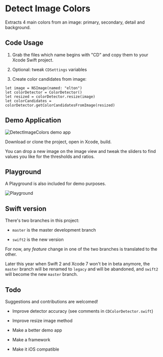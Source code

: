 # Detect Image Colors

Extracts 4 main colors from an image: primary, secondary, detail and background.

## Code Usage

1. Grab the files which name begins with "CD" and copy them to your Xcode Swift project.

2. Optional: tweak `CDSettings` variables

3. Create color candidates from image:

```  
let image = NSImage(named: "elton")  
let colorDetector = ColorDetector()
let resized = colorDetector.resize(image)
let colorCandidates = colorDetector.getColorCandidatesFromImage(resized)
```  

## Demo Application

![DetectImageColors demo app](https://www.evernote.com/shard/s89/sh/7f539a6e-05d9-4d86-8c0e-14a6eeff11e8/04c165ed2039a358/res/eef73a0d-0a10-4de5-a79d-e00344842b34/skitch.png)

Download or clone the project, open in Xcode, build.

You can drop a new image on the image view and tweak the sliders to find values you like for the thresholds and ratios.

## Playground

A Playground is also included for demo purposes.

![Playground](https://www.evernote.com/shard/s89/sh/f223b9ae-e80e-42e1-a5ea-84440b04d3d1/9c0807d8f4b67d31/res/c0740876-dc0d-4000-b10f-b277e71f4d40/skitch.png)

## Swift version

There's two branches in this project:

- `master` is the master development branch

- `swift2` is the new version

For now, any *feature* change in one of the two branches is translated to the other.

Later this year when Swift 2 and Xcode 7 won't be in beta anymore, the `master` branch will be renamed to `legacy` and will be abandoned, and `swift2` will become the new `master` branch.

## Todo

Suggestions and contributions are welcomed! 

- Improve detector accuracy (see comments in `CDColorDetector.swift`)

- Improve resize image method

- Make a better demo app

- Make a framework

- Make it iOS compatible